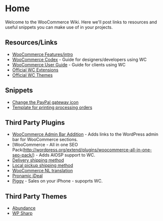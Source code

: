 # Home

Welcome to the WooCommerce Wiki. Here we'll post links to resources and useful snippets you can make use of in your projects.

## Resources/Links

* [WooCommerce Features/intro](http://www.woothemes.com/woocommerce/)
* [WooCommerce Codex](http://www.woothemes.com/woocommerce-codex/) - Guide for designers/developers using WC
* [WooCommerce User Guide](http://www.woothemes.com/woocommerce-codex/woocommerce-user-guide/) - Guide for clients using WC
* [Official WC Extensions](http://www.woothemes.com/extensions/woocommerce-extensions/)
* [Official WC Themes](http://www.woothemes.com/themes/woocommerce-themes/)

## Snippets

* [Change the PayPal gateway icon](https://gist.github.com/1425282)
* [Template for printing processing orders](https://gist.github.com/1339240)

## Third Party Plugins

* [WooCommerce Admin Bar Addition](http://wordpress.org/extend/plugins/woocommerce-admin-bar-addition/) - Adds links to the WordPress admin bar for WooCommerce sections.
* [WooCommerce - All in one SEO Pack(http://wordpress.org/extend/plugins/woocommerce-all-in-one-seo-pack/) - Adds AIOSP support to WC.
* [Delivery shipping method](http://wordpress.org/extend/plugins/woocommerce-shipping-delivery/)
* [Local pickup shipping method](http://wordpress.org/extend/plugins/woocommerce-shipping-local-pickup/)
* [WooCommerce NL translation](http://wordpress.org/extend/plugins/woocommerce-nl/)
* [Pronamic iDeal](http://wordpress.org/extend/plugins/pronamic-ideal/)
* [Piggy](http://wordpress.org/extend/plugins/piggy-lite/) - Sales on your iPhone - supoprts WC.

## Third Party Themes

* [Abundance](http://themeforest.net/item/abundance-ecommerce-business-theme/759562?WT.ac=search_item&WT.seg_1=search_item&WT.z_author=Kriesi)
* [WP Sharp](http://themeforest.net/item/wp-sharp-premium-business-portfolio-wp-theme-/293223?WT.ac=search_item&WT.seg_1=search_item&WT.z_author=PrimaThemes)